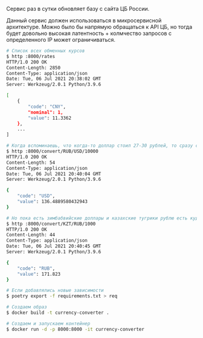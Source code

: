 Сервис раз в сутки обновляет базу с сайта ЦБ России.

Данный сервис должен использоваться в микросервисной архитектуре. Можно было бы напрямую обращаться к API ЦБ, но тогда будет довольно высокая латентность + колмчество запросов с определенного IP может ограничиваться.

```bash
# Список всех обменных курсов
$ http :8000/rates
HTTP/1.0 200 OK
Content-Length: 2850
Content-Type: application/json
Date: Tue, 06 Jul 2021 20:38:02 GMT
Server: Werkzeug/2.0.1 Python/3.9.6

[
    {
        "code": "CNY",
        "nominal": 1,
        "value": 11.3362
    },
    ...
]

# Когда вспоминаешь, что когда-то доллар стоил 27-30 рублей, то сразу становится ясно, что Россия «встала» с колен
$ http :8000/convert/RUB/USD/10000
HTTP/1.0 200 OK
Content-Length: 54
Content-Type: application/json
Date: Tue, 06 Jul 2021 20:40:04 GMT
Server: Werkzeug/2.0.1 Python/3.9.6

{
    "code": "USD",
    "value": 136.4889580432943
}

# Но пока есть зимбабвийские доллары и казахские тугрики рублю есть куда падать
$ http :8000/convert/KZT/RUB/1000
HTTP/1.0 200 OK
Content-Length: 44
Content-Type: application/json
Date: Tue, 06 Jul 2021 20:40:45 GMT
Server: Werkzeug/2.0.1 Python/3.9.6

{
    "code": "RUB",
    "value": 171.823
}

# Если добавлялись новые зависимости
$ poetry export -f requirements.txt > req

# Создаем образ
$ docker build -t currency-converter .

# Создаем и запускаем контейнер
$ docker run -d -p 8000:8000 -it currency-converter
```
